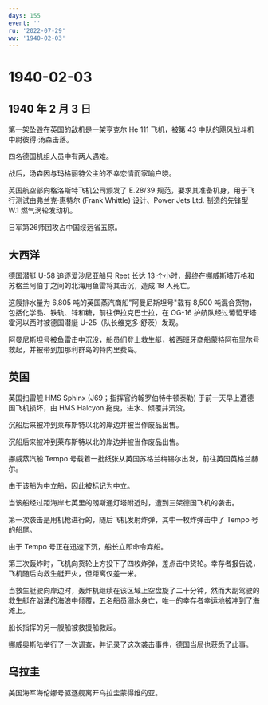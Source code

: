 ```yaml
---
days: 155
event: ''
ru: '2022-07-29'
ww: '1940-02-03'
---
```


# 1940-02-03

## 1940 年 2 月 3 日

第一架坠毁在英国的敌机是一架亨克尔 He 111 飞机，被第 43
中队的飓风战斗机中尉彼得·汤森击落。

四名德国机组人员中有两人遇难。

战后，汤森因与玛格丽特公主的不幸恋情而家喻户晓。

英国航空部向格洛斯特飞机公司颁发了 E.28/39
规范，要求其准备机身，用于飞行测试由弗兰克·惠特尔 (Frank Whittle)
设计、Power Jets Ltd. 制造的先锋型 W.1 燃气涡轮发动机。

日军第26师团攻占中国绥远省五原。

## 大西洋

德国潜艇 U-58 追逐爱沙尼亚船只 Reet 长达 13
个小时，最终在挪威斯塔万格和苏格兰阿伯丁之间的北海用鱼雷将其击沉，造成
18 人死亡。

这艘排水量为 6,805 吨的英国蒸汽商船"阿曼尼斯坦号"载有 8,500
吨混合货物，包括化学品、铁轨、锌和糖，前往伊拉克巴士拉，在 OG-16
护航队经过葡萄牙塔霍河以西时被德国潜艇 U-25（队长维克多·舒茨）发现。

阿曼尼斯坦号被鱼雷击中沉没，船员们登上救生艇，被西班牙商船蒙特阿布里尔号救起，并被带到加那利群岛的特内里费岛。

## 英国

英国扫雷舰 HMS Sphinx (J69；指挥官约翰罗伯特牛顿泰勒)
于前一天早上遭德国飞机损坏，由 HMS Halcyon 拖曳，进水、倾覆并沉没。

沉船后来被冲到莱布斯特以北的岸边并被当作废品出售。

沉船后来被冲到莱布斯特以北的岸边并被当作废品出售。

挪威蒸汽船 Tempo
号载着一批纸张从英国苏格兰梅锡尔出发，前往英国英格兰赫尔。

由于该船为中立船，因此被标记为中立。

当该船经过距海岸七英里的朗斯通灯塔附近时，遭到三架德国飞机的袭击。

第一次袭击是用机枪进行的，随后飞机发射炸弹，其中一枚炸弹击中了 Tempo
号的船尾。

由于 Tempo 号正在迅速下沉，船长立即命令弃船。

第三次轰炸时，飞机向货轮上方投下了四枚炸弹，差点击中货轮。幸存者报告说，飞机随后向救生艇开火，但距离仅差一米。

当救生艇驶向岸边时，轰炸机继续在该区域上空盘旋了二十分钟，然而大副驾驶的救生艇在汹涌的海浪中倾覆，五名船员溺水身亡，唯一的幸存者幸运地被冲到了海滩上。

船长指挥的另一艘船被救援船救起。

挪威奥斯陆举行了一次调查，并记录了这次袭击事件，德国当局也获悉了此事。

## 乌拉圭

美国海军海伦娜号驱逐舰离开乌拉圭蒙得维的亚。